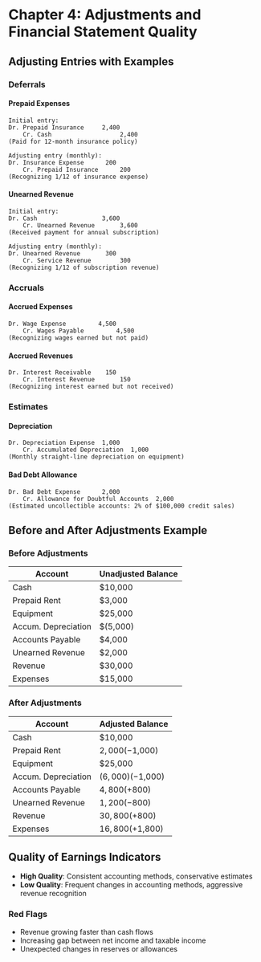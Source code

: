 # Chapter 4: Adjustments and Financial Statement Quality

## Adjusting Entries with Examples

### Deferrals

#### Prepaid Expenses
```
Initial entry:
Dr. Prepaid Insurance     2,400
    Cr. Cash                   2,400
(Paid for 12-month insurance policy)

Adjusting entry (monthly):
Dr. Insurance Expense      200
    Cr. Prepaid Insurance      200
(Recognizing 1/12 of insurance expense)
```

#### Unearned Revenue
```
Initial entry:
Dr. Cash                  3,600
    Cr. Unearned Revenue       3,600
(Received payment for annual subscription)

Adjusting entry (monthly):
Dr. Unearned Revenue       300
    Cr. Service Revenue        300
(Recognizing 1/12 of subscription revenue)
```

### Accruals

#### Accrued Expenses
```
Dr. Wage Expense         4,500
    Cr. Wages Payable         4,500
(Recognizing wages earned but not paid)
```

#### Accrued Revenues
```
Dr. Interest Receivable    150
    Cr. Interest Revenue       150
(Recognizing interest earned but not received)
```

### Estimates

#### Depreciation
```
Dr. Depreciation Expense  1,000
    Cr. Accumulated Depreciation  1,000
(Monthly straight-line depreciation on equipment)
```

#### Bad Debt Allowance
```
Dr. Bad Debt Expense      2,000
    Cr. Allowance for Doubtful Accounts  2,000
(Estimated uncollectible accounts: 2% of $100,000 credit sales)
```

## Before and After Adjustments Example

### Before Adjustments
| Account | Unadjusted Balance |
|---------|-----------------|
| Cash | $10,000 |
| Prepaid Rent | $3,000 |
| Equipment | $25,000 |
| Accum. Depreciation | $(5,000) |
| Accounts Payable | $4,000 |
| Unearned Revenue | $2,000 |
| Revenue | $30,000 |
| Expenses | $15,000 |

### After Adjustments
| Account | Adjusted Balance |
|---------|---------------|
| Cash | $10,000 |
| Prepaid Rent | $2,000 (-$1,000) |
| Equipment | $25,000 |
| Accum. Depreciation | $(6,000) (-$1,000) |
| Accounts Payable | $4,800 (+$800) |
| Unearned Revenue | $1,200 (-$800) |
| Revenue | $30,800 (+$800) |
| Expenses | $16,800 (+$1,800) |

## Quality of Earnings Indicators
- **High Quality**: Consistent accounting methods, conservative estimates
- **Low Quality**: Frequent changes in accounting methods, aggressive revenue recognition

### Red Flags
- Revenue growing faster than cash flows
- Increasing gap between net income and taxable income
- Unexpected changes in reserves or allowances
